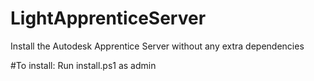# LightApprenticeServer
Install the Autodesk Apprentice Server without any extra dependencies

#To install:
Run install.ps1 as admin
